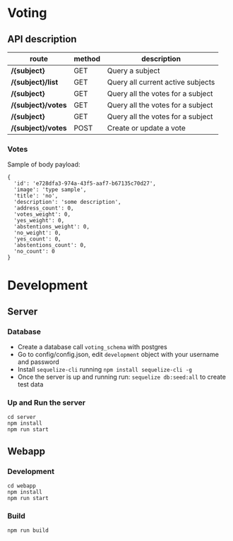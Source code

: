 # Voting

## API description

|route|method|description|
|---|---|---|
|**/{subject}**|GET|Query a subject|
|**/{subject}/list**|GET|Query all current active subjects|
|**/{subject}**|GET|Query all the votes for a subject|
|**/{subject}/votes**|GET|Query all the votes for a subject|
|**/{subject}**|GET|Query all the votes for a subject|
|**/{subject}/votes**|POST|Create or update a vote|

### Votes
Sample of body payload:
```
{
  'id': 'e728dfa3-974a-43f5-aaf7-b67135c70d27',
  'image': 'type sample',
  'title': 'no',
  'description': 'some description',
  'address_count': 0,
  'votes_weight': 0,
  'yes_weight': 0,
  'abstentions_weight': 0,
  'no_weight': 0,
  'yes_count': 0,
  'abstentions_count': 0,
  'no_count': 0
}
```

# Development 

## Server 

### Database

- Create a database call `voting_schema` with postgres
- Go to config/config.json, edit `development` object with your username and password
- Install `sequelize-cli` running `npm install sequelize-cli -g`
- Once the server is up and running run: `sequelize db:seed:all` to create test data

### Up and Run the server

```
cd server
npm install
npm run start
```

## Webapp 

### Development

```
cd webapp
npm install
npm run start
```

### Build

```npm run build```
